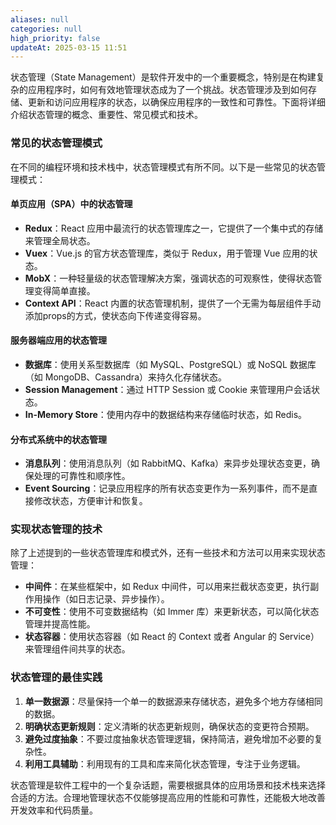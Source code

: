 ```yaml
---
aliases: null
categories: null
high_priority: false
updateAt: 2025-03-15 11:51
---
```


状态管理（State Management）是软件开发中的一个重要概念，特别是在构建复杂的应用程序时，如何有效地管理状态成为了一个挑战。状态管理涉及到如何存储、更新和访问应用程序的状态，以确保应用程序的一致性和可靠性。下面将详细介绍状态管理的概念、重要性、常见模式和技术。

### 常见的状态管理模式

在不同的编程环境和技术栈中，状态管理模式有所不同。以下是一些常见的状态管理模式：

#### 单页应用（SPA）中的状态管理

- **Redux**：React 应用中最流行的状态管理库之一，它提供了一个集中式的存储来管理全局状态。
- **Vuex**：Vue.js 的官方状态管理库，类似于 Redux，用于管理 Vue 应用的状态。
- **MobX**：一种轻量级的状态管理解决方案，强调状态的可观察性，使得状态管理变得简单直接。
- **Context API**：React 内置的状态管理机制，提供了一个无需为每层组件手动添加props的方式，使状态向下传递变得容易。

#### 服务器端应用的状态管理

- **数据库**：使用关系型数据库（如 MySQL、PostgreSQL）或 NoSQL 数据库（如 MongoDB、Cassandra）来持久化存储状态。
- **Session Management**：通过 HTTP Session 或 Cookie 来管理用户会话状态。
- **In-Memory Store**：使用内存中的数据结构来存储临时状态，如 Redis。

#### 分布式系统中的状态管理

- **消息队列**：使用消息队列（如 RabbitMQ、Kafka）来异步处理状态变更，确保处理的可靠性和顺序性。
- **Event Sourcing**：记录应用程序的所有状态变更作为一系列事件，而不是直接修改状态，方便审计和恢复。

### 实现状态管理的技术

除了上述提到的一些状态管理库和模式外，还有一些技术和方法可以用来实现状态管理：

- **中间件**：在某些框架中，如 Redux 中间件，可以用来拦截状态变更，执行副作用操作（如日志记录、异步操作）。
- **不可变性**：使用不可变数据结构（如 Immer 库）来更新状态，可以简化状态管理并提高性能。
- **状态容器**：使用状态容器（如 React 的 Context 或者 Angular 的 Service）来管理组件间共享的状态。

### 状态管理的最佳实践

1. **单一数据源**：尽量保持一个单一的数据源来存储状态，避免多个地方存储相同的数据。
2. **明确状态更新规则**：定义清晰的状态更新规则，确保状态的变更符合预期。
3. **避免过度抽象**：不要过度抽象状态管理逻辑，保持简洁，避免增加不必要的复杂性。
4. **利用工具辅助**：利用现有的工具和库来简化状态管理，专注于业务逻辑。

状态管理是软件工程中的一个复杂话题，需要根据具体的应用场景和技术栈来选择合适的方法。合理地管理状态不仅能够提高应用的性能和可靠性，还能极大地改善开发效率和代码质量。
